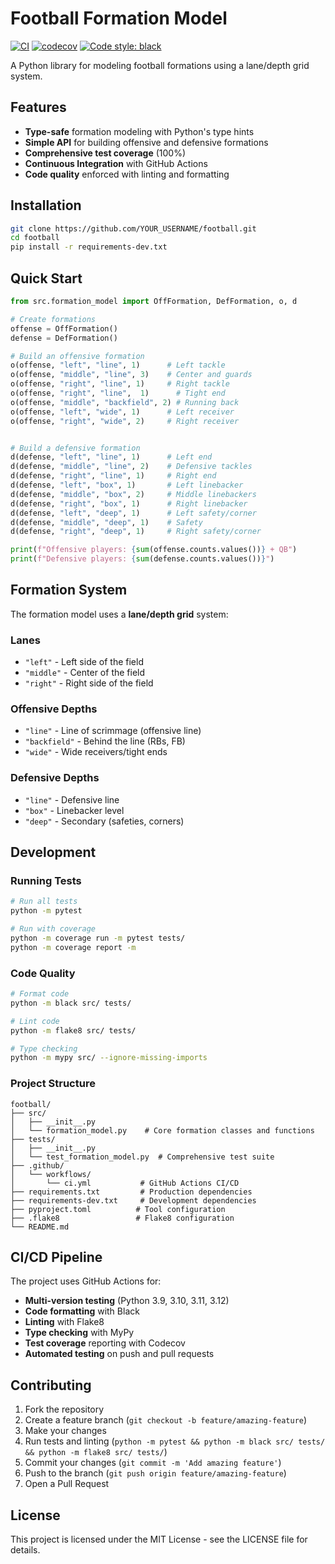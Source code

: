 # Football Formation Model

[![CI](https://github.com/YOUR_USERNAME/football/actions/workflows/ci.yml/badge.svg)](https://github.com/YOUR_USERNAME/football/actions/workflows/ci.yml)
[![codecov](https://codecov.io/gh/YOUR_USERNAME/football/branch/main/graph/badge.svg)](https://codecov.io/gh/YOUR_USERNAME/football)
[![Code style: black](https://img.shields.io/badge/code%20style-black-000000.svg)](https://github.com/psf/black)

A Python library for modeling football formations using a lane/depth grid system.

## Features

- **Type-safe** formation modeling with Python's type hints
- **Simple API** for building offensive and defensive formations
- **Comprehensive test coverage** (100%)
- **Continuous Integration** with GitHub Actions
- **Code quality** enforced with linting and formatting

## Installation

```bash
git clone https://github.com/YOUR_USERNAME/football.git
cd football
pip install -r requirements-dev.txt
```

## Quick Start

```python
from src.formation_model import OffFormation, DefFormation, o, d

# Create formations
offense = OffFormation()
defense = DefFormation()

# Build an offensive formation
o(offense, "left", "line", 1)      # Left tackle
o(offense, "middle", "line", 3)    # Center and guards
o(offense, "right", "line", 1)     # Right tackle
o(offense, "right", "line",  1)      # Tight end
o(offense, "middle", "backfield", 2) # Running back
o(offense, "left", "wide", 1)      # Left receiver
o(offense, "right", "wide", 2)     # Right receiver


# Build a defensive formation
d(defense, "left", "line", 1)      # Left end
d(defense, "middle", "line", 2)    # Defensive tackles
d(defense, "right", "line", 1)     # Right end
d(defense, "left", "box", 1)       # Left linebacker
d(defense, "middle", "box", 2)     # Middle linebackers
d(defense, "right", "box", 1)      # Right linebacker
d(defense, "left", "deep", 1)      # Left safety/corner
d(defense, "middle", "deep", 1)    # Safety
d(defense, "right", "deep", 1)     # Right safety/corner

print(f"Offensive players: {sum(offense.counts.values())} + QB")
print(f"Defensive players: {sum(defense.counts.values())}")
```

## Formation System

The formation model uses a **lane/depth grid** system:

### Lanes
- `"left"` - Left side of the field
- `"middle"` - Center of the field
- `"right"` - Right side of the field

### Offensive Depths
- `"line"` - Line of scrimmage (offensive line)
- `"backfield"` - Behind the line (RBs, FB)
- `"wide"` - Wide receivers/tight ends

### Defensive Depths
- `"line"` - Defensive line
- `"box"` - Linebacker level
- `"deep"` - Secondary (safeties, corners)

## Development

### Running Tests

```bash
# Run all tests
python -m pytest

# Run with coverage
python -m coverage run -m pytest tests/
python -m coverage report -m
```

### Code Quality

```bash
# Format code
python -m black src/ tests/

# Lint code
python -m flake8 src/ tests/

# Type checking
python -m mypy src/ --ignore-missing-imports
```

### Project Structure

```
football/
├── src/
│   ├── __init__.py
│   └── formation_model.py    # Core formation classes and functions
├── tests/
│   ├── __init__.py
│   └── test_formation_model.py  # Comprehensive test suite
├── .github/
│   └── workflows/
│       └── ci.yml           # GitHub Actions CI/CD
├── requirements.txt         # Production dependencies
├── requirements-dev.txt     # Development dependencies
├── pyproject.toml          # Tool configuration
├── .flake8                 # Flake8 configuration
└── README.md
```

## CI/CD Pipeline

The project uses GitHub Actions for:

- **Multi-version testing** (Python 3.9, 3.10, 3.11, 3.12)
- **Code formatting** with Black
- **Linting** with Flake8
- **Type checking** with MyPy
- **Test coverage** reporting with Codecov
- **Automated testing** on push and pull requests

## Contributing

1. Fork the repository
2. Create a feature branch (`git checkout -b feature/amazing-feature`)
3. Make your changes
4. Run tests and linting (`python -m pytest && python -m black src/ tests/ && python -m flake8 src/ tests/`)
5. Commit your changes (`git commit -m 'Add amazing feature'`)
6. Push to the branch (`git push origin feature/amazing-feature`)
7. Open a Pull Request

## License

This project is licensed under the MIT License - see the LICENSE file for details.
